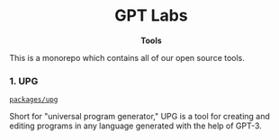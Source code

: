 <div align="center">
  <h1>GPT Labs</h1>
  <b><p>Tools</p></b>
</div>

This is a monorepo which contains all of our open source tools.

### 1. UPG

[`packages/upg`](https://github.com/ctjlewis/upg/tree/master/packages/upg)

Short for "universal program generator," UPG is a tool for creating and editing
programs in any language generated with the help of GPT-3.